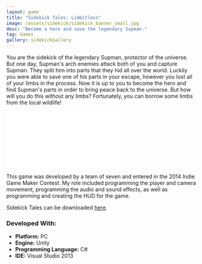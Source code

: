 ```yaml
---
layout: game
title: "Sidekick Tales: Limbitless"
image: /assets/sidekick/sidekick_banner_small.jpg
desc: "Become a hero and save the legendary Supman."
tag: Games
gallery: sidekickGallery
---
```

You are the sidekick of the legendary Supman, protector of the universe. But one day, Supman's arch enemies attack both of you and capture Supman. They split him into parts that they hid all over the world. Luckily you were able to save one of his parts in your escape, however you lost all of your limbs in the process. Now it is up to you to become the hero and find Supman's parts in order to bring peace back to the universe. But how will you do this without any limbs? Fortunately, you can borrow some limbs from the local wildlife!

<div class="video">
	<iframe src="//www.youtube.com/embed/aiNcoj9zleA" frameborder="0" allowfullscreen="1"></iframe>
</div>

This game was developed by a team of seven and entered in the 2014 Indie Game Maker Contest. My role included programming the player and camera movement, programming the audio and sound effects, as well as programming and creating the HUD for the game.

Sidekick Tales can be downloaded <a href="https://drive.google.com/open?id=0B6pPk6ylguVNb2M3T0pjeXpmZWM">here</a>.

### Developed With:
* __Platform:__ PC
* __Engine:__ Unity
* __Programming Language:__ C#
* __IDE:__ Visual Studio 2013
